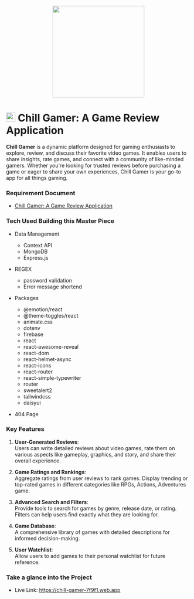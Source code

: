 <p align="center"><img src="https://i.ibb.co.com/Gn3kvJw/favicon.png" height="250px"></p>

# <img src="https://i.ibb.co.com/Gn3kvJw/favicon.png" height="25px"> Chill Gamer: A Game Review Application

**Chill Gamer** is a dynamic platform designed for gaming enthusiasts to explore, review, and discuss their favorite video games. It enables users to share insights, rate games, and connect with a community of like-minded gamers. Whether you're looking for trusted reviews before purchasing a game or eager to share your own experiences, Chill Gamer is your go-to app for all things gaming.

### Requirement Document

-   <a href="https://drive.google.com/file/d/1-0VpNQmX2EAECcn0gPyezexsFjc8rcVs/view?usp=sharing">Chill Gamer: A Game Review Application</a>

### Tech Used Building this Master Piece

-   Data Management

    -   Context API
    -   MongoDB
    -   Express.js

-   REGEX

    -   password validation
    -   Error message shortend

-   Packages

    -   @emotion/react
    -   @theme-toggles/react
    -   animate.css
    -   dotenv
    -   firebase
    -   react
    -   react-awesome-reveal
    -   react-dom
    -   react-helmet-async
    -   react-icons
    -   react-router
    -   react-simple-typewriter
    -   router
    -   sweetalert2
    -   tailwindcss
    -   daisyui

-   404 Page

### Key Features

1. **User-Generated Reviews**:  
   Users can write detailed reviews about video games, rate them on various aspects like gameplay, graphics, and story, and share their overall experience.

2. **Game Ratings and Rankings**:  
   Aggregate ratings from user reviews to rank games. Display trending or top-rated games in different categories like RPGs, Actions, Adventures game.

3. **Advanced Search and Filters**:  
   Provide tools to search for games by genre, release date, or rating. Filters can help users find exactly what they are looking for.

4. **Game Database**:  
   A comprehensive library of games with detailed descriptions for informed decision-making.

5. **User Watchlist**:  
   Allow users to add games to their personal watchlist for future reference.

### Take a glance into the Project

-   Live Link: <https://chill-gamer-7f9f1.web.app>
